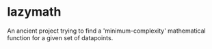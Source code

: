 # lazymath

An ancient project trying to find a 'minimum-complexity' mathematical function for a given set of datapoints.
